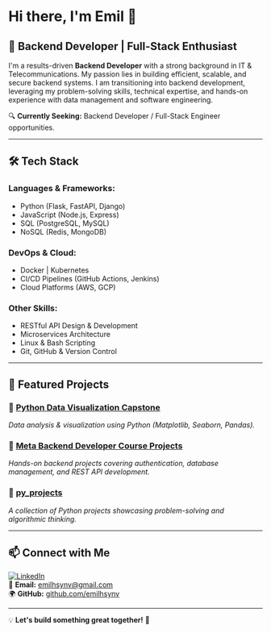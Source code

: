 # Hi there, I'm Emil 👋

## 🚀 Backend Developer | Full-Stack Enthusiast  

I'm a results-driven **Backend Developer** with a strong background in IT & Telecommunications. My passion lies in building efficient, scalable, and secure backend systems. I am transitioning into backend development, leveraging my problem-solving skills, technical expertise, and hands-on experience with data management and software engineering.

🔍 **Currently Seeking:** Backend Developer / Full-Stack Engineer opportunities.

---

## 🛠 Tech Stack

### Languages & Frameworks:
- Python (Flask, FastAPI, Django)
- JavaScript (Node.js, Express)
- SQL (PostgreSQL, MySQL)
- NoSQL (Redis, MongoDB)

### DevOps & Cloud:
- Docker | Kubernetes
- CI/CD Pipelines (GitHub Actions, Jenkins)
- Cloud Platforms (AWS, GCP)

### Other Skills:
- RESTful API Design & Development
- Microservices Architecture
- Linux & Bash Scripting
- Git, GitHub & Version Control

---

## 📌 Featured Projects

### 🔹 [Python Data Visualization Capstone](https://www.coursera.org/learn/python-data-visualization)
*Data analysis & visualization using Python (Matplotlib, Seaborn, Pandas).*  

### 🔹 [Meta Backend Developer Course Projects](https://github.com/emilhsynv/Meta_Backend_Course)
*Hands-on backend projects covering authentication, database management, and REST API development.*

### 🔹 [py_projects](https://github.com/emilhsynv/py_projects)
*A collection of Python projects showcasing problem-solving and algorithmic thinking.*

---

## 📫 Connect with Me

[![LinkedIn](https://img.shields.io/badge/LinkedIn-Emil%20Huseynov-blue?style=flat-square&logo=linkedin)](https://www.linkedin.com/in/emil-huseynov-a56aa514/)  
📧 **Email:** emilhsynv@gmail.com  
🌍 **GitHub:** [github.com/emilhsynv](https://github.com/emilhsynv)

---

💡 **Let's build something great together!** 🚀
